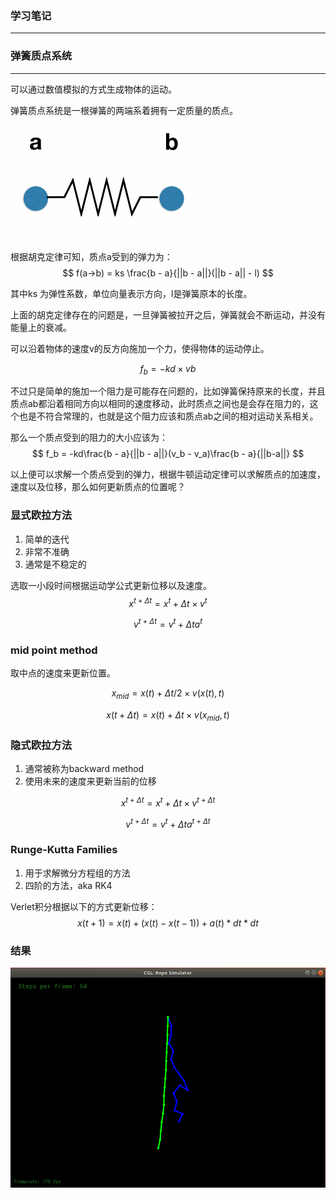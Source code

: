 ### 学习笔记

---
### 弹簧质点系统
---
可以通过数值模拟的方式生成物体的运动。

弹簧质点系统是一根弹簧的两端系着拥有一定质量的质点。

![img1](./img/spring-mass.PNG)

根据胡克定律可知，质点a受到的弹力为：
$$
f(a->b) = ks \frac{b - a}{||b - a||}(||b - a|| - l)
$$

其中ks 为弹性系数，单位向量表示方向，l是弹簧原本的长度。

上面的胡克定律存在的问题是，一旦弹簧被拉开之后，弹簧就会不断运动，并没有能量上的衰减。

可以沿着物体的速度v的反方向施加一个力，使得物体的运动停止。

$$
f_b = -kd \times vb
$$

不过只是简单的施加一个阻力是可能存在问题的，比如弹簧保持原来的长度，并且质点ab都沿着相同方向以相同的速度移动，此时质点之间也是会存在阻力的，这个也是不符合常理的，也就是这个阻力应该和质点ab之间的相对运动关系相关。

那么一个质点受到的阻力的大小应该为：
$$
f_b = -kd\frac{b - a}{||b - a||}(v_b - v_a)\frac{b - a}{||b-a||}
$$

以上便可以求解一个质点受到的弹力，根据牛顿运动定律可以求解质点的加速度，速度以及位移，那么如何更新质点的位置呢？

### 显式欧拉方法

1. 简单的迭代
2. 非常不准确
3. 通常是不稳定的

选取一小段时间根据运动学公式更新位移以及速度。
$$
x^{t + \Delta t } = x^t + \Delta t \times v^t
$$

$$
v^{t + \Delta t} = v^t + \Delta t a^t
$$

### mid point method
取中点的速度来更新位置。

$$
x_{mid} = x(t) + \Delta t / 2 \times v(x(t),t)
$$

$$
x(t + \Delta t) = x(t) + \Delta t \times v(x_{mid},t)
$$

### 隐式欧拉方法

1. 通常被称为backward method
2. 使用未来的速度来更新当前的位移

$$
x ^ {t + \Delta t} = x^t + \Delta t \times v^{t + \Delta t}
$$

$$
v ^ {t + \Delta t} = v^t + \Delta t a^{t + \Delta t}
$$

### Runge-Kutta Families

1. 用于求解微分方程组的方法
2. 四阶的方法，aka RK4

Verlet积分根据以下的方式更新位移：
$$
x(t + 1) = x(t) + (x(t) - x(t-1)) + a(t) * dt * dt
$$

### 结果

![img2](./img/result.PNG)